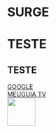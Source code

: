 # SURGE

<h1>TESTE</h1>
<h2>TESTE</h2>

<a href='http://google.com.br'>GOOGLE</a>
<br/>
<a href='http://meuguia.tv'>MEUGUIA TV</a>
<br/>
<img src='https://upload.wikimedia.org/wikipedia/commons/thumb/a/a7/React-icon.svg/1200px-React-icon.svg.png' width='64' />
 